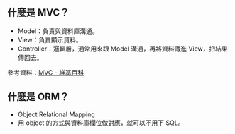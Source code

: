 ## 什麼是 MVC？
- Model：負責與資料庫溝通。
- View：負責顯示資料。
- Controller：邏輯層，通常用來跟 Model 溝通，再將資料傳進 View，把結果傳回去。

參考資料：[MVC - 維基百科](https://zh.wikipedia.org/wiki/MVC)

## 什麼是 ORM？
- Object Relational Mapping
- 用 object 的方式與資料庫欄位做對應，就可以不用下 SQL。